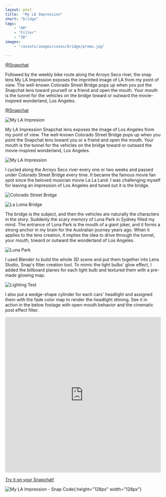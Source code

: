 ```yaml
---
layout: post
title:  "My LA Impression"
short: "bridge"
tags:
    - "AR"
    - "Filter"
    - "3D"
images: 
    - "/assets/images/cases/bridge/promo.jpg"

---
```

[@Snapchat](https://bit.ly/354gpMJ)

<!--summary-->

Followed by the weekly bike route along the Arroyo Seco river, the snap lens My LA Impression exposes the imprinted image of LA from my point of view. The well-known Colorado Street Bridge pops up when you put the Snapchat lens toward yourself or a friend and open the mouth. Your mouth is the tunnel for the vehicles on the bridge toward or outward the movie-inspired wonderland, Los Angeles.

<!--more-->
[@Snapchat](https://bit.ly/354gpMJ)

![My LA Impresion](/assets/images/cases/bridge/framed.png)

My LA Impression Snapchat lens exposes the image of Los Angeles from my point of view. The well-known Colorado Street Bridge pops up when you point the Snapchat lens toward you or a friend and open the mouth. Your mouth is the tunnel for the vehicles on the bridge toward or outward the movie-inspired wonderland, Los Angeles. 

![My LA Impression](/assets/images/cases/bridge/front.jpg)

I cycled along the Arroyo Seco river every one or two weeks and passed under Colorado Street Bridge every time. It became the famous movie fan spot since the beloved musician movie La La Land. I was challenging myself for leaving an impression of Los Angeles and tuned out it is the bridge.

![Colorado Street Bridge](/assets/images/cases/bridge/bike_route1.jpg)

![La Loma Bridge](/assets/images/cases/bridge/bike_route2.jpg)

The bridge is the subject, and then the vehicles are naturally the characters in the story. Suddenly the scary memory of Luna Park in Sydney filled my mind. The entrance of Luna Park is the mouth of a giant joker, and it forms a strong anchor in my brain for the Australian journey years ago. When it applies to the lens creation, it implies the idea to drive through the tunnel, your mouth, toward or outward the wonderland of Los Angeles. 

![Luna Park](/assets/images/cases/bridge/lunapark.jpg)

I used Blender to build the whole 3D scene and put them together into Lens Studio, Snap's filter creation tool. To mimic the light bulbs' glow effect, I added the billboard planes for each light bulb and textured them with a pre-made glowing map.

![Lighting Test](/assets/images/cases/bridge/light_ex.png)

I also put a wedge-shape cylinder for each cars' headlight and assigned them with the fade color map to render the headlight shining. See it in action in the below footage with open-mouth behavior and the cinematic post effect filter.

<div style="padding:100% 0 0 0;position:relative;" class="video-embed"><iframe src="https://player.vimeo.com/video/476372483?color=c9ff23&byline=0&portrait=0" style="position:absolute;top:0;left:0;width:100%;height:100%;" frameborder="0" allow="autoplay; fullscreen" allowfullscreen></iframe></div><script src="https://player.vimeo.com/api/player.js"></script>

[Try it on your Snapchat!](https://bit.ly/354gpMJ)

![My LA Impression - Snap Code](/assets/images/cases/bridge/snapcode.png){:height="128px" width="128px"}
